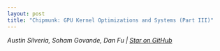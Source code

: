 ```yaml
---
layout: post
title: "Chipmunk: GPU Kernel Optimizations and Systems (Part III)"
---
```


*Austin Silveria, Soham Govande, Dan Fu \| [Star on GitHub](https://github.com/sandyresearch/chipmunk)*
